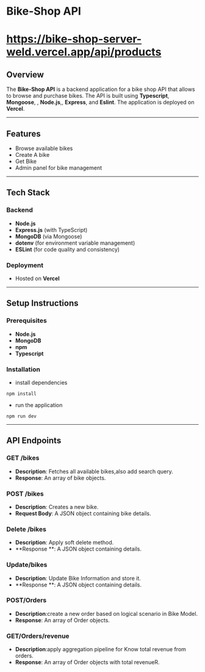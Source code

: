 # Bike-Shop API

# https://bike-shop-server-weld.vercel.app/api/products

## Overview

<!-- need registration,login,jwt,logout,token,payment -->

The **Bike-Shop API** is a backend application for a bike shop API that allows to browse and purchase bikes. The API is built using **Typescript**, **Mongoose**, , **Node.js**,, **Express**, and **Eslint**. The application is deployed on **Vercel**.

---

## Features

- Browse available bikes
- Create A bike
- Get Bike
- Admin panel for bike management

---

## Tech Stack

### Backend

- **Node.js**
- **Express.js** (with TypeScript)
- **MongoDB** (via Mongoose)
- **dotenv** (for environment variable management)
- **ESLint** (for code quality and consistency)

### Deployment

- Hosted on **Vercel**

---

## Setup Instructions

### Prerequisites

- **Node.js**
- **MongoDB**
- **npm**
- **Typescript**

### Installation

- install dependencies

```
npm install
```

- run the application

```
npm run dev
```

---

## API Endpoints

### GET /bikes

- **Description**: Fetches all available bikes,also add search query.
- **Response**: An array of bike objects.

### POST /bikes

- **Description**: Creates a new bike.
- **Request Body**: A JSON object containing bike details.

### Delete /bikes

- **Description**: Apply soft delete method.
- **Response **: A JSON object containing details.

### Update/bikes

- **Description**: Update Bike Information and store it.
- **Response **: A JSON object containing details.

### POST/Orders

- **Description**:create a new order based on logical scenario in Bike Model.
- **Response**: An array of Order objects.

### GET/Orders/revenue

- **Description**:apply aggregation pipeline for Know total revenue from orders.
- **Response**: An array of Order objects with total revenueR.
